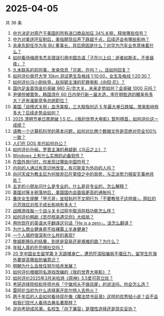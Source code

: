 # 2025-04-05

共 36 条

<!-- BEGIN -->
<!-- 最后更新时间 Sat Apr 05 2025 01:32:57 GMT+0800 (China Standard Time) -->

1. [中方决定对原产于美国的所有进口商品加征 34%关税，释放哪些信号？](https://www.zhihu.com/search?q=https%3A%2F%2Fapi.zhihu.com%2Fquestions%2F1891553905642558987)
1. [中方对美连环反制后，美指期货应声下跌超千点，后续还会有哪些影响？](https://www.zhihu.com/search?q=https%3A%2F%2Fapi.zhihu.com%2Fquestions%2F1891570654916097023)
1. [余承东卸任华为车 BU 董事长，背后原因是什么？对华为汽车业务意味着什么？](https://www.zhihu.com/search?q=https%3A%2F%2Fapi.zhihu.com%2Fquestions%2F1891427634736513420)
1. [如何看待梅德韦杰夫错误引用中国古语「子在川上曰：逝者如斯夫，不舍昼夜」？](https://www.zhihu.com/search?q=https%3A%2F%2Fapi.zhihu.com%2Fquestions%2F1891284047193424538)
1. [久未联系的前同事，发来信息「兄弟，在吗？」，该如何回复？](https://www.zhihu.com/search?q=https%3A%2F%2Fapi.zhihu.com%2Fquestions%2F637992366)
1. [如何评价南开大学 10km 测试男生及格线 1:10:00，女生及格线 1:20:30？](https://www.zhihu.com/search?q=https%3A%2F%2Fapi.zhihu.com%2Fquestions%2F1890886375215199358)
1. [如何评价冯小刚执导，赵丽颖主演的犯罪电影《向阳·花》？](https://www.zhihu.com/search?q=https%3A%2F%2Fapi.zhihu.com%2Fquestions%2F1890775674018554829)
1. [国内足金首饰金价突破 960 元/克大关，未来走势如何？会突破 1000 元吗？](https://www.zhihu.com/search?q=https%3A%2F%2Fapi.zhihu.com%2Fquestions%2F1891083334098056020)
1. [尹锡悦被罢免，韩国须在 60 日内举行新一届大选，李在明胜选的概率有多大？还有谁能竞争总统职位？](https://www.zhihu.com/search?q=https%3A%2F%2Fapi.zhihu.com%2Fquestions%2F1891440412553602262)
1. [美国「自残式关税」血洗美股，三大股指创近 5 年最大单日跌幅，带来影响有多大？后续走势会如何？](https://www.zhihu.com/search?q=https%3A%2F%2Fapi.zhihu.com%2Fquestions%2F1891393908308670287)
1. [2025 清明节单日票房破 1.5 亿，《我的世界大电影》暂列榜首，如何评价这一成绩？](https://www.zhihu.com/search?q=https%3A%2F%2Fapi.zhihu.com%2Fquestions%2F1891470994843091917)
1. [请教一个计算机科学的基本问题，如何对比两个数据文件是否绝对完全100%一致？](https://www.zhihu.com/search?q=https%3A%2F%2Fapi.zhihu.com%2Fquestions%2F1891074753239950158)
1. [人们在 DOS 年代如何办公？](https://www.zhihu.com/search?q=https%3A%2F%2Fapi.zhihu.com%2Fquestions%2F36732601)
1. [如何评价孙俪、罗晋主演的悬疑剧《乌云之上》？](https://www.zhihu.com/search?q=https%3A%2F%2Fapi.zhihu.com%2Fquestions%2F1891183467607323894)
1. [Windows 上有什么实用的必备软件？](https://www.zhihu.com/search?q=https%3A%2F%2Fapi.zhihu.com%2Fquestions%2F470082569)
1. [在国外旅行时，你发现过哪些中国符号？](https://www.zhihu.com/search?q=https%3A%2F%2Fapi.zhihu.com%2Fquestions%2F641372499)
1. [内向的人通过有意识地改变，有可能变为外向的人吗？](https://www.zhihu.com/search?q=https%3A%2F%2Fapi.zhihu.com%2Fquestions%2F661130890)
1. [向问天成为教主后为何放弃已在掌控之中的局势，与正派势力相安无事地共处？](https://www.zhihu.com/search?q=https%3A%2F%2Fapi.zhihu.com%2Fquestions%2F14813086309)
1. [五岁的小朋友问什么是专业的，什么是非专业的，怎么解释？](https://www.zhihu.com/search?q=https%3A%2F%2Fapi.zhihu.com%2Fquestions%2F12073559719)
1. [美国对等关税落地后，美国国内会面临更高的通胀吗？](https://www.zhihu.com/search?q=https%3A%2F%2Fapi.zhihu.com%2Fquestions%2F1891042899120054294)
1. [重庆女生提醒「甲亢哥」坐轻轨时不文明行为「不要教孩子这样做」，网红的示范效应对孩子成长影响有多大？](https://www.zhihu.com/search?q=https%3A%2F%2Fapi.zhihu.com%2Fquestions%2F1891092500611036501)
1. [战棋游戏每一个战斗关卡过程中取消存档功能怎么样？](https://www.zhihu.com/search?q=https%3A%2F%2Fapi.zhihu.com%2Fquestions%2F1891215569417655485)
1. [如何评价韩剧《苦尽柑来遇见你》大结局？](https://www.zhihu.com/search?q=https%3A%2F%2Fapi.zhihu.com%2Fquestions%2F1889062257268331342)
1. [用你现在的英语水平翻译这句话「He is a zero」，该怎么翻译？](https://www.zhihu.com/search?q=https%3A%2F%2Fapi.zhihu.com%2Fquestions%2F1888599018352894736)
1. [为什么商业健身房不给裸露上半身健身?](https://www.zhihu.com/search?q=https%3A%2F%2Fapi.zhihu.com%2Fquestions%2F10222870876)
1. [一个人城府很深有什么样的表现?](https://www.zhihu.com/search?q=https%3A%2F%2Fapi.zhihu.com%2Fquestions%2F30478446)
1. [詹姆斯换队的结果，到底是容易还是艰难的路？为什么？](https://www.zhihu.com/search?q=https%3A%2F%2Fapi.zhihu.com%2Fquestions%2F9102434966)
1. [年轻人真的在恐惧社交吗？](https://www.zhihu.com/search?q=https%3A%2F%2Fapi.zhihu.com%2Fquestions%2F1889606990864560927)
1. [20 岁中国女生留学第 9 天跳楼身亡，遭恐吓深陷骗局不堪压力，留学生在海外要提高哪些防骗意识？](https://www.zhihu.com/search?q=https%3A%2F%2Fapi.zhihu.com%2Fquestions%2F1889986059170963534)
1. [明朝为什么会放任努尔哈赤发展？](https://www.zhihu.com/search?q=https%3A%2F%2Fapi.zhihu.com%2Fquestions%2F496248542)
1. [如何评价根据同名游戏改编的《我的世界大电影》？](https://www.zhihu.com/search?q=https%3A%2F%2Fapi.zhihu.com%2Fquestions%2F1890456140925621670)
1. [如何评价2025年3月米哈游《原神》5.5爱可菲立绘？](https://www.zhihu.com/search?q=https%3A%2F%2Fapi.zhihu.com%2Fquestions%2F1890105194609607880)
1. [考研选择院校和导师也有「宁做鸡头不做凤尾」的说法吗，你会怎么选？](https://www.zhihu.com/search?q=https%3A%2F%2Fapi.zhihu.com%2Fquestions%2F1891166349503456613)
1. [雷阿伦当初为什么选择离开凯尔特人去热火？](https://www.zhihu.com/search?q=https%3A%2F%2Fapi.zhihu.com%2Fquestions%2F23692643)
1. [两千年后的人会如何看待现在像《魔法禁书目录》这样的优秀轻小说？会不会和我们现代人看待古典名著那样？](https://www.zhihu.com/search?q=https%3A%2F%2Fapi.zhihu.com%2Fquestions%2F4474241149)
1. [逆向考研成风潮，名校生「向下兼容」是理性选择还是现实妥协？](https://www.zhihu.com/search?q=https%3A%2F%2Fapi.zhihu.com%2Fquestions%2F1890316909628605803)

<!-- END -->
